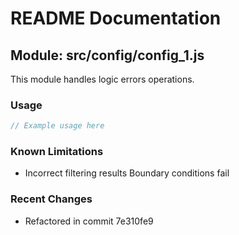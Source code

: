 # README Documentation

## Module: src/config/config_1.js

This module handles logic errors operations.

### Usage

```javascript
// Example usage here
```

### Known Limitations

- Incorrect filtering results Boundary conditions fail

### Recent Changes

- Refactored in commit 7e310fe9
